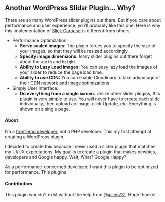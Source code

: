 ## Another WordPress Slider Plugin... Why?

There are so many WordPress slider plugins out there. But if you care about performance and user experience, you'll probably like this one. Here is why this implementation of [Slick Carousel](http://kenwheeler.github.io/slick/) is different from others:

* Performance Optimization:
	* __Serve scaled images:__ The plugin forces you to specify the size of your images, so that they will be resized accordingly.
	* __Specify image dimensions:__ Many slider plugins out there forget about the `width` and `height`.
	* __Ability to Lazy Load images:__ You can easy lazy load the images of your slider to reduce the page load time.
	* __Ability to use CDN:__ You can enable Cloudinary to take advantage of their CDN network and image optimizations
* Simply User Interface:
	* __Do everything from a single screen.__ Unlike other slider plugins, this plugin is very simple to use. You will never have to create each slide individually, then upload an image, click Update, etc. Everything is shown on a single page.

#### About
I’m a [front-end developer](https://siamkreative.com/about/), not a PHP developer. This my first attempt at creating a WordPress plugin.

I decided to create this because I never used a slider plugin that matches my UI/UX expectations. My goal is to create a plugin that makes newbies, developers and Google happy. Wait, What? Google Happy?

As a performance-concerned developer, I want this plugin to be optimized for performance. This plugins 

#### Contributors
This plugin wouldn't exist without the help from [@julien731](https://github.com/julien731). Huge thanks!